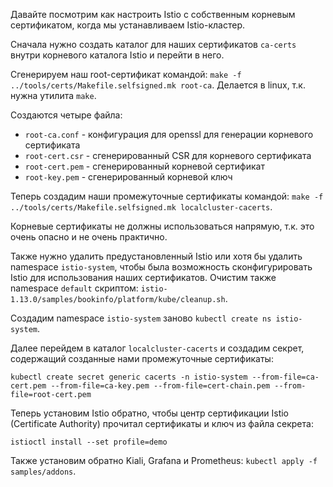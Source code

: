 Давайте посмотрим как настроить Istio с собственным корневым сертификатом, когда мы устанавливаем Istio-кластер.

Сначала нужно создать каталог для наших сертификатов `ca-certs` внутри корневого каталога Istio и перейти в него.

Сгенерируем наш root-сертификат командой: `make -f ../tools/certs/Makefile.selfsigned.mk root-ca`. Делается в linux, т.к. нужна утилита `make`.

Создаются четыре файла:
- `root-ca.conf` - конфигурация для openssl для генерации корневого сертификата
- `root-cert.csr` - сгенерированный CSR для корневого сертификата
- `root-cert.pem` - сгенерированный корневой сертификат
- `root-key.pem` - сгенерированный корневой ключ

Теперь создадим наши промежуточные сертификаты командой: `make -f ../tools/certs/Makefile.selfsigned.mk localcluster-cacerts`.

Корневые сертификаты не должны использоваться напрямую, т.к. это очень опасно и не очень практично.

Также нужно удалить предустановленный Istio или хотя бы удалить namespace `istio-system`, чтобы была возможность сконфигурировать Istio для использования наших сертификатов. Очистим также namespace `default` скриптом: `istio-1.13.0/samples/bookinfo/platform/kube/cleanup.sh`.

Создадим namespace `istio-system` заново `kubectl create ns istio-system`.

Далее перейдем в каталог `localcluster-cacerts` и создадим секрет, содержащий созданные нами промежуточные сертификаты:

`kubectl create secret generic cacerts -n istio-system --from-file=ca-cert.pem --from-file=ca-key.pem --from-file=cert-chain.pem --from-file=root-cert.pem`

Теперь установим Istio обратно, чтобы центр сертификации Istio (Certificate Authority) прочитал сертификаты и ключ из файла секрета:

`istioctl install --set profile=demo`

Также установим обратно Kiali, Grafana и Prometheus: `kubectl apply -f samples/addons`.